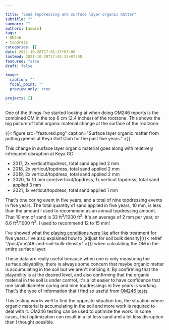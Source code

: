 ```yaml
---

title: "Sand topdressing and surface layer organic matter"
subtitle: ""
summary: ""
authors: [admin]
tags: 
- OM246
- topdress
categories: []
date: 2021-10-28T17:01:37+07:00
lastmod: 2021-10-28T17:01:37+07:00
featured: false
draft: false

image:
  caption: ""
  focal_point: ""
  preview_only: true

projects: []
---
```


One of the things I've started looking at when doing OM246 reports is the combined OM in the top 6 cm (2.4 inches) of the rootzone. This shows the big picture of total organic material change at the surface of the rootzone.

{{< figure src="featured.png" caption="Surface layer organic matter from putting greens at Keya Golf Club for the past five years." >}}

This change in surface layer organic material goes along with relatively infrequent disruption at Keya GC. 

* 2017, 2x verticut/topdress, total sand applied 2 mm
* 2018, 2x verticut/topdress, total sand applied 2 mm
* 2019, 2x verticut/topdress, total sand applied 2 mm
* 2020, 1x 10 mm core/verticut/topdress, 1x verticut topdress, total sand applied 3 mm
* 2021, 1x verticut/topdress, total sand applied 1 mm

That's one coring event in five years, and a total of nine topdressing events in five years. The total quantity of sand applied in five years, 10 mm, is less than the amount I used to recommend as an annual topdressing amount. That 10 mm of sand is 33 ft<sup>3</sup>/1000 ft<sup>2</sup>. It's an average of 2 mm per year, or 6.6 ft<sup>3</sup>/1000 ft<sup>2</sup>. I used to recommend 12 to 15 mm!

I've showed what the [playing conditions were like](https://youtu.be/bbcJhA1zqNo) after this treatment for five years. I've also explained how to [adjust for soil bulk density]({{< relref "/post/om246-and-soil-bulk-density" >}}) when calculating the OM in the entire surface layer.

These data are really useful because when one is only measuring the surface playability, there is always some concern that maybe organic matter is accumulating in the soil but we aren't noticing it. By confirming that the playability is at the desired level, and also confirming that the organic material in the soil is under control, it's a lot easier to have confidence that one small diameter coring and nine topdressings in five years is working. That's the type of information that I find so useful from [OM246 tests](https://youtu.be/wUtpJC1YPU0). 

This testing works well to find the opposite situation too, the situation where organic material is accumulating in the soil and more work is required to deal with it. OM246 testing can be used to optimize the work. In some cases, that optimization can result in a lot less sand and a lot less disruption than I thought possible.
